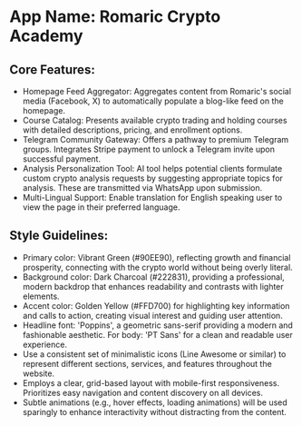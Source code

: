 # **App Name**: Romaric Crypto Academy

## Core Features:

- Homepage Feed Aggregator: Aggregates content from Romaric's social media (Facebook, X) to automatically populate a blog-like feed on the homepage.
- Course Catalog: Presents available crypto trading and holding courses with detailed descriptions, pricing, and enrollment options.
- Telegram Community Gateway: Offers a pathway to premium Telegram groups. Integrates Stripe payment to unlock a Telegram invite upon successful payment.
- Analysis Personalization Tool: AI tool helps potential clients formulate custom crypto analysis requests by suggesting appropriate topics for analysis. These are transmitted via WhatsApp upon submission.
- Multi-Lingual Support: Enable translation for English speaking user to view the page in their preferred language.

## Style Guidelines:

- Primary color: Vibrant Green (#90EE90), reflecting growth and financial prosperity, connecting with the crypto world without being overly literal.
- Background color: Dark Charcoal (#222831), providing a professional, modern backdrop that enhances readability and contrasts with lighter elements.
- Accent color: Golden Yellow (#FFD700) for highlighting key information and calls to action, creating visual interest and guiding user attention.
- Headline font: 'Poppins', a geometric sans-serif providing a modern and fashionable aesthetic. For body: 'PT Sans' for a clean and readable user experience.
- Use a consistent set of minimalistic icons (Line Awesome or similar) to represent different sections, services, and features throughout the website.
- Employs a clear, grid-based layout with mobile-first responsiveness. Prioritizes easy navigation and content discovery on all devices.
- Subtle animations (e.g., hover effects, loading animations) will be used sparingly to enhance interactivity without distracting from the content.